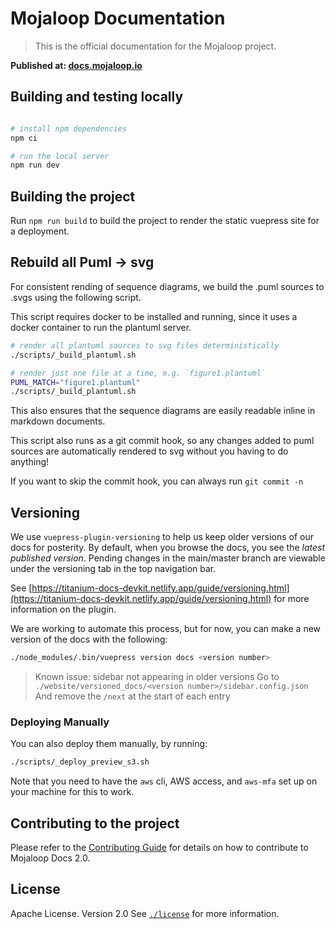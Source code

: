 # Mojaloop Documentation

> This is the official documentation for the Mojaloop project.

__Published at: [docs.mojaloop.io](https://docs.mojaloop.io)__

## Building and testing locally

```bash

# install npm dependencies
npm ci 

# run the local server
npm run dev
```

## Building the project

Run `npm run build` to build the project to render the static vuepress site for a deployment.

## Rebuild all Puml -> svg

For consistent rending of sequence diagrams, we build the .puml sources to .svgs using the following script.

This script requires docker to be installed and running, since it uses a docker container to run the plantuml server.

```bash
# render all plantuml sources to svg files deterministically
./scripts/_build_plantuml.sh

# render just one file at a time, e.g. `figure1.plantuml`
PUML_MATCH="figure1.plantuml"  
./scripts/_build_plantuml.sh
```

This also ensures that the sequence diagrams are easily readable inline in markdown documents.

This script also runs as a git commit hook, so any changes added to puml sources are automatically
rendered to svg without you having to do anything!

If you want to skip the commit hook, you can always run `git commit -n`

## Versioning

We use `vuepress-plugin-versioning` to help us keep older versions of our docs for posterity. By default, when you browse
the docs, you see the _latest published version_. Pending changes in the main/master branch are viewable under the versioning
tab in the top navigation bar.

See [https://titanium-docs-devkit.netlify.app/guide/versioning.html](https://titanium-docs-devkit.netlify.app/guide/versioning.html) for more information on the plugin.

We are working to automate this process, but for now, you can make a new version of the docs with the following:

```bash
./node_modules/.bin/vuepress version docs <version number>
```

> Known issue: sidebar not appearing in older versions
> Go to `./website/versioned_docs/<version number>/sidebar.config.json`
> And remove the `/next` at the start of each entry

### Deploying Manually

You can also deploy them manually, by running:

```bash
./scripts/_deploy_preview_s3.sh
```

Note that you need to have the `aws` cli, AWS access, and `aws-mfa` set up on your machine for this to work.

## Contributing to the project

Please refer to the [Contributing Guide](./contributing-guide.md) for details on how to contribute to Mojaloop Docs 2.0.

## License

Apache License. Version 2.0
See [`./license`](./LICENSE.md) for more information.
